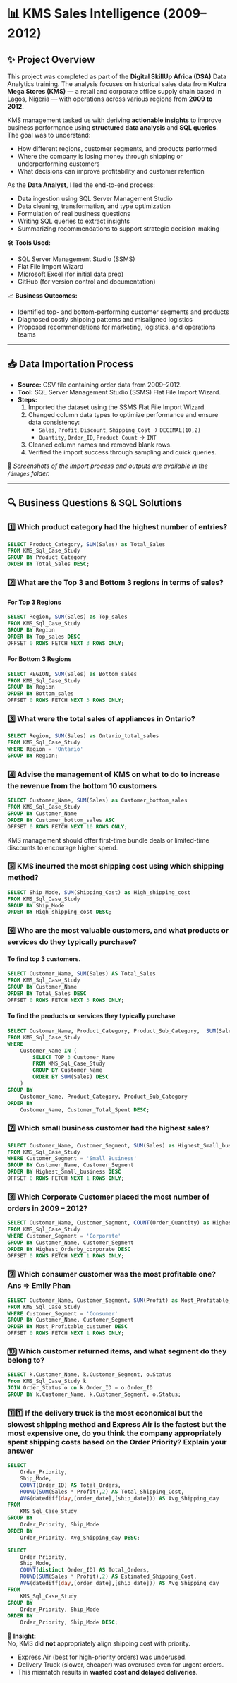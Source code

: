 # 📊 KMS Sales Intelligence (2009–2012)

## ✨ Project Overview

This project was completed as part of the **Digital SkillUp Africa (DSA)** Data Analytics training. The analysis focuses on historical sales data from **Kultra Mega Stores (KMS)** — a retail and corporate office supply chain based in Lagos, Nigeria — with operations across various regions from **2009 to 2012**.

KMS management tasked us with deriving **actionable insights** to improve business performance using **structured data analysis** and **SQL queries**. The goal was to understand:

- How different regions, customer segments, and products performed
- Where the company is losing money through shipping or underperforming customers
- What decisions can improve profitability and customer retention

As the **Data Analyst**, I led the end-to-end process:
- Data ingestion using SQL Server Management Studio
- Data cleaning, transformation, and type optimization
- Formulation of real business questions
- Writing SQL queries to extract insights
- Summarizing recommendations to support strategic decision-making

🛠 **Tools Used:**
- SQL Server Management Studio (SSMS)
- Flat File Import Wizard
- Microsoft Excel (for initial data prep)
- GitHub (for version control and documentation)

📈 **Business Outcomes:**
- Identified top- and bottom-performing customer segments and products
- Diagnosed costly shipping patterns and misaligned logistics
- Proposed recommendations for marketing, logistics, and operations teams

---
## 📥 Data Importation Process

- **Source:** CSV file containing order data from 2009–2012.
- **Tool:** SQL Server Management Studio (SSMS) Flat File Import Wizard.
- **Steps:**
  1. Imported the dataset using the SSMS Flat File Import Wizard.
  2. Changed column data types to optimize performance and ensure data consistency:
     - `Sales`, `Profit`, `Discount`, `Shipping_Cost` → `DECIMAL(10,2)`
     - `Quantity`, `Order_ID`, `Product Count` → `INT`
  3. Cleaned column names and removed blank rows.
  4. Verified the import success through sampling and quick queries.

📸 *Screenshots of the import process and outputs are available in the `/images` folder.*

---

## 🔍 Business Questions & SQL Solutions

### 1️⃣ Which product category had the highest number of entries?

```sql
SELECT Product_Category, SUM(Sales) as Total_Sales
FROM KMS_Sql_Case_Study
GROUP BY Product_Category
ORDER BY Total_Sales DESC;
```

### 2️⃣ What are the Top 3 and Bottom 3 regions in terms of sales? 

#### For Top 3 Regions

```sql
SELECT Region, SUM(Sales) as Top_sales
FROM KMS_Sql_Case_Study
GROUP BY Region
ORDER BY Top_sales DESC
OFFSET 0 ROWS FETCH NEXT 3 ROWS ONLY;
```

#### For Bottom 3 Regions
```sql
SELECT REGION, SUM(Sales) as Bottom_sales
FROM KMS_Sql_Case_Study
GROUP BY Region
ORDER BY Bottom_sales 
OFFSET 0 ROWS FETCH NEXT 3 ROWS ONLY;
```

### 3️⃣ What were the total sales of appliances in Ontario? 

```sql
SELECT Region, SUM(Sales) as Ontario_total_sales
FROM KMS_Sql_Case_Study
WHERE Region = 'Ontario'
GROUP BY Region;
```

### 4️⃣ Advise the management of KMS on what to do to increase the revenue from the bottom 10 customers

```sql
SELECT Customer_Name, SUM(Sales) as Customer_bottom_sales
FROM KMS_Sql_Case_Study
GROUP BY Customer_Name
ORDER BY Customer_bottom_sales ASC
OFFSET 0 ROWS FETCH NEXT 10 ROWS ONLY;
```
KMS management should offer first-time bundle deals or limited-time discounts to encourage higher spend.

### 5️⃣ KMS incurred the most shipping cost using which shipping method? 

```sql
SELECT Ship_Mode, SUM(Shipping_Cost) as High_shipping_cost
FROM KMS_Sql_Case_Study
GROUP BY Ship_Mode
ORDER BY High_shipping_cost DESC;
```

### 6️⃣ Who are the most valuable customers, and what products or services do they typically purchase? 

#### To find top 3 customers.
```sql
SELECT Customer_Name, SUM(Sales) AS Total_Sales
FROM KMS_Sql_Case_Study
GROUP BY Customer_Name
ORDER BY Total_Sales DESC
OFFSET 0 ROWS FETCH NEXT 3 ROWS ONLY;
```

#### To find the products or services they typically purchase

```sql
SELECT Customer_Name, Product_Category, Product_Sub_Category,  SUM(Sales) AS Customer_Total_Spent
FROM KMS_Sql_Case_Study
WHERE 
    Customer_Name IN (
        SELECT TOP 3 Customer_Name
        FROM KMS_Sql_Case_Study
        GROUP BY Customer_Name
        ORDER BY SUM(Sales) DESC
    )
GROUP BY 
    Customer_Name, Product_Category, Product_Sub_Category
ORDER BY 
    Customer_Name, Customer_Total_Spent DESC;
```

### 7️⃣ Which small business customer had the highest sales? 
```sql
SELECT Customer_Name, Customer_Segment, SUM(Sales) as Highest_Small_business
FROM KMS_Sql_Case_Study
WHERE Customer_Segment = 'Small Business'
GROUP BY Customer_Name, Customer_Segment
ORDER BY Highest_Small_business DESC
OFFSET 0 ROWS FETCH NEXT 1 ROWS ONLY;
```

### 8️⃣ Which Corporate Customer placed the most number of orders in 2009 – 2012? 

```sql
SELECT Customer_Name, Customer_Segment, COUNT(Order_Quantity) as Highest_Orderby_corporate
FROM KMS_Sql_Case_Study
WHERE Customer_Segment = 'Corporate'
GROUP BY Customer_Name, Customer_Segment
ORDER BY Highest_Orderby_corporate DESC
OFFSET 0 ROWS FETCH NEXT 1 ROWS ONLY;
```

### 9️⃣ Which consumer customer was the most profitable one? Ans => Emily Phan

```sql
SELECT Customer_Name, Customer_Segment, SUM(Profit) as Most_Profitable_custumer
FROM KMS_Sql_Case_Study
WHERE Customer_Segment = 'Consumer'
GROUP BY Customer_Name, Customer_Segment
ORDER BY Most_Profitable_custumer DESC
OFFSET 0 ROWS FETCH NEXT 1 ROWS ONLY;
```

### 🔟 Which customer returned items, and what segment do they belong to? 

```sql
SELECT k.Customer_Name, k.Customer_Segment, o.Status
From KMS_Sql_Case_Study k
JOIN Order_Status o on k.Order_ID = o.Order_ID
GROUP BY k.Customer_Name, k.Customer_Segment, o.Status;
```

### 1️⃣1️⃣ If the delivery truck is the most economical but the slowest shipping method and Express Air is the fastest but the most expensive one, do you think the company appropriately spent shipping costs based on the Order Priority? Explain your answer

```sql
SELECT 
    Order_Priority,
    Ship_Mode,
    COUNT(Order_ID) AS Total_Orders,
    ROUND(SUM(Sales * Profit),2) AS Total_Shipping_Cost,
    AVG(datediff(day,[order_date],[ship_date])) AS Avg_Shipping_day
FROM 
    KMS_Sql_Case_Study
GROUP BY 
    Order_Priority, Ship_Mode
ORDER BY 
    Order_Priority, Avg_Shipping_day DESC;
```

```sql
SELECT 
    Order_Priority,
    Ship_Mode,
    COUNT(distinct Order_ID) AS Total_Orders,
    ROUND(SUM(Sales * Profit),2) AS Estimated_Shipping_Cost,
    AVG(datediff(day,[order_date],[ship_date])) AS Avg_Shipping_day
FROM 
    KMS_Sql_Case_Study
GROUP BY 
    Order_Priority, Ship_Mode
ORDER BY 
    Order_Priority, Ship_Mode DESC;
```

🧠 **Insight:**  
No, KMS did **not** appropriately align shipping cost with priority.  
- Express Air (best for high-priority orders) was underused.  
- Delivery Truck (slower, cheaper) was overused even for urgent orders.  
- This mismatch results in **wasted cost and delayed deliveries**.
